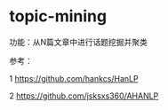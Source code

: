 # topic-mining

功能：从N篇文章中进行话题挖掘并聚类

参考：

1 https://github.com/hankcs/HanLP

2 https://github.com/jsksxs360/AHANLP
